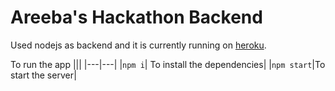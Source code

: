 # Areeba's Hackathon Backend

Used nodejs as backend and it is currently running on [heroku](https://areeba-hackathon.herokuapp.com/).

To run the app
|||
|---|---|
|`npm i`| To install the dependencies|
|`npm start`|To start the server|
